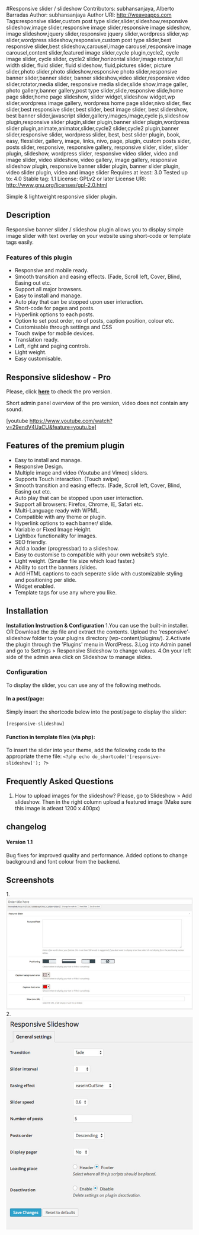 #Responsive slider / slideshow
Contributors: subhansanjaya, Alberto Barradas
Author: subhansanjaya
Author URI: http://weaveapps.com
Tags:responsive slider,custom post type slider,slider,slideshow,responsive slideshow,image slider,responsive image slider,responsive image sideshow, image slideshow,jquery slider,responsive jquery slider,wordpress slider,wp slider,wordpress slideshow,responsive,custom post type slider,best responsive slider,best slideshow,carousel,image carousel,responsive image carousel,content slider,featured image slider,cycle plugin,cycle2, cycle image slider, cycle slider, cycle2 slider,horizontal slider,image rotator,full width slider, fluid slider, fluid slideshow, fluid,pictures slider, picture slider,photo slider,photo slideshow,responsive photo slider,responsive banner slider,banner slider, banner slideshow,video slider,responsive video slider,rotator,media slider, responsive media slider,slide show,image galler, photo gallery,banner gallery,post type slider,slide,responsive slide,home page slider,home page slideshow, slider widget,slideshow widget,wp slider,wordpress image gallery, wordpress home page slider,nivo slider, flex slider,best responsive slider,best slider, best image slider, best slidershow, best banner slider,javascript slider,gallery,images,image,cycle js,slideshow plugin,responsive slider plugin,slider plugin,banner slider plugin,wordpress slider plugin,animate,animator,slider,cycle2 slider,cycle2 plugin,banner slider,responsive slider, wordpress slider, best, best slider plugin, book, easy, flexslider, gallery, image, links, nivo, page, plugin, custom posts sider, posts slider, responsive, responsive gallery, responsive slider, slider, slider plugin, slideshow, wordpress slider, responsive video slider, video and image slider, video slideshow, video gallery, image gallery, responsive slideshow plugin, responsive banner slider plugin, banner slider plugin, video slider plugin, video and image slider
Requires at least: 3.0
Tested up to: 4.0
Stable tag: 1.1
License: GPLv2 or later
License URI: http://www.gnu.org/licenses/gpl-2.0.html

Simple & lightweight responsive slider plugin.

## Description
Responsive banner slider / slideshow plugin allows you to display simple image slider with text overlay on your website using short-code or template tags easily.

### Features of this plugin
 - Responsive and mobile ready.
 - Smooth transition and easing effects. (Fade, Scroll left, Cover, Blind, Easing out etc.
 - Support all major browsers.
 - Easy to install and manage.
 - Auto play that can be stopped upon user interaction.
 - Short-code for pages and posts.
 - Hyperlink options to each posts.
 - Option to set post order, no of posts, caption position, colour etc.
 - Customisable through settings and CSS
 - Touch swipe for mobile devices.
 - Translation ready.
 - Left, right and paging controls.
 - Light weight.
 - Easy customisable.

## Responsive slideshow - Pro
Please, click [__here__](http://weaveapps.com/shop/wordpress-plugins/responsive-slideshow-wordpress-plugin/) to check the pro version.

Short admin panel overview of the pro version, video does not contain any sound.

[youtube https://www.youtube.com/watch?v=29endV4UaCU&feature=youtu.be]

## Features of the premium plugin

 - Easy to install and manage.
 - Responsive Design.
 - Multiple image and video (Youtube and Vimeo) sliders.
 - Supports Touch interaction. (Touch swipe)
 - Smooth transition and easing effects. (Fade, Scroll left, Cover, Blind, Easing out etc.
 - Auto play that can be stopped upon user interaction.
 - Support all browsers: Firefox, Chrome, IE, Safari etc.
 - Multi-Language ready with WPML.
 - Compatible with any theme or plugin.
 - Hyperlink options to each banner/ slide.
 - Variable or Fixed Image Height.
 - Lightbox functionality for images.
 - SEO friendly.
 - Add a loader (progressbar) to a slideshow.
 - Easy to customise to compatible with your own website’s style.
 - Light weight. (Smaller file size which load faster.)
 - Ability to sort the banners /slides.
 - Add HTML captions to each seperate slide with customizable styling and positioning per slide.
 - Widget enabled.
 - Template tags for use any where you like.



## Installation
**Installation Instruction & Configuration**
1.You can use the built-in installer. OR
Download the zip file and extract the contents. Upload the ‘responsive’-slideshow folder to your plugins directory (wp-content/plugins/).
2.Activate the plugin through the 'Plugins' menu in WordPress.
3.Log into Admin panel and go to Settings > Responsive Slideshow to change values.
4.On your left side of the admin area click on Slideshow to manage slides.


### Configuration
To display the slider, you can use any of the following methods.

#### In a post/page:
Simply insert the shortcode below into the post/page to display the slider:

`[responsive-slideshow]`

#### Function in template files (via php):
To insert the slider into your theme, add the following code to the appropriate theme file:
`<?php echo do_shortcode('[responsive-slideshow]'); ?>`

## Frequently Asked Questions
1. How to upload images for the slideshow?
Please, go to Slideshow > Add slideshow. Then in the right column  upload a featured image (Make sure this image is atleast 1200 x 400px)

## changelog
#### Version 1.1
Bug fixes for improved quality and performance.
Added options to change background and font colour from the backend.


## Screenshots

1.![screenshot-1.jpg](https://raw.githubusercontent.com/abcsds/responsive-slideshow/master/screenshot-1.jpg)
2.![screenshot-2.jpg](https://raw.githubusercontent.com/abcsds/responsive-slideshow/master/screenshot-2.jpg)
